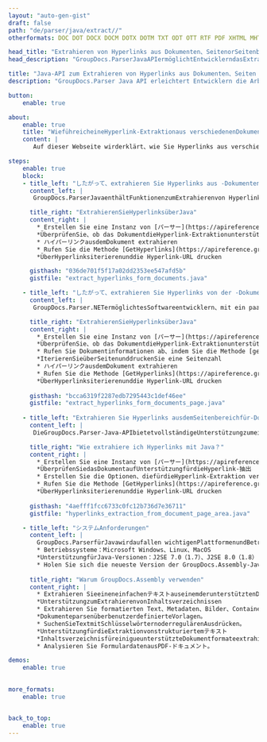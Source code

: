 ```yaml
---
layout: "auto-gen-gist"
draft: false
path: "de/parser/java/extract//"
otherformats: DOC DOT DOCX DOCM DOTX DOTM TXT ODT OTT RTF PDF XHTML MHTML XML EPUB FB2 CHM XLS XLT XLSX XLSM XLSB XLTX XLTM ODS CSV OTS XLA XLAM PPT PPTX  PPS POT PPSX PPTM POTX PPSM ODP OTP PST OST EML EMLX MSG ONE 

head_title: "Extrahieren von Hyperlinks aus Dokumenten、SeitenorSeitenbereichenüberdieJava-API"
head_description: "GroupDocs.ParserJavaAPIermöglichtEntwicklerndasExtrahierenvon Hyperlinks aus Dokumenten、Dokumentseiten oder bestimmten Seitenbereichen von Excel、PowerPoint、PDF、Outlook und mehr."

title: "Java-API zum Extrahieren von Hyperlinks aus Dokumenten、Seiten oder bestimmten Seitenbereichen"
description: "GroupDocs.Parser Java API erleichtert Entwicklern die Arbeit、indem esihnenermöglicht、Hyperlinks aus Dokumenten、Dokumentseiten oder bestimmten Seitenbereichen von PDF、DOCX、PPTX、EML、MSG、XLS、XLSX、CSV、RTF、EPUB und."

button:
    enable: true

about:
    enable: true
    title: "WieführeicheineHyperlink-Extraktionaus verschiedenenDokumentenüberJavadurch？"
    content: |
       Auf dieser Webseite wirderklärt、wie Sie Hyperlinks aus verschiedenen Dokumenttypen、Dokumentseiten oder einem bestimmten Bereich einer Seite mit nur wenigen Zeilen Java-Code parsenundextrahieren。ハイパーリンクkönnensehrnützlichsein、um zwischen Seiten oder Websites zu navigieren、undkönnenaufein ganzes Dokument oder auf einen bestimmten Teil innerhalb eines Dokuments、Grafiken、Sounds、E-Mail-Adressen und mehr verwei GroupDocs.ParserfürJavaisteinesehrleistungsfähigeAPI、die es Softwareentwicklernermöglicht、Dokumente zu parsen und Text sowieMetadatenanusverschiedenenpopulärenDokumenteninihreneigenen Java-Anwendungenzuextrahieren。 EsenthältmehrereerweiterteFunktionenzum Extrahieren von Text und Hyperlinks aus verschiedenen Dokumententypen wie PDF、E-Mails、E-Books、Microsoft Office-Formaten：Word（DOC、DOCX）、PowerPoint（PPT、PPTX）、Excel（XLS、XLSX） 、LibreOffice-Formate undvielemehr。

steps:
    enable: true
    block:
    - title_left: "したがって、extrahieren Sie Hyperlinks aus -Dokumenten"
      content_left: |
       GroupDocs.ParserJavaenthältFunktionenzumExtrahierenvon Hyperlinksaus-Dokumenten。 Das folgende Java-Codebeispiel zeigt、wie Hyperlinks aus dem-Dokumentextrahiertwerdenkönnen。

      title_right: "ExtrahierenSieHyperlinksüberJava"
      content_right: |
        * Erstellen Sie eine Instanz von [パーサー](https://apireference.groupdocs.com/parser/java/com.groupdocs.parser/Parser)
        *ÜberprüfenSie、ob das DokumentdieHyperlink-Extraktionunterstützt
        * ハイパーリンクausdemDokument extrahieren
        * Rufen Sie die Methode [GetHyperlinks](https://apireference.groupdocs.com/parser/java/com.groupdocs.parser/Parser#getHyperlinks（）)auf、um alle Hyperlinks aus dem gesamten Dokumentzuextrahieren。
        *ÜberHyperlinksiterierenunddie Hyperlink-URL drucken

      gisthash: "036de701f5f17a02dd2353ee547afd5b"
      gistfile: "extract_hyperlinks_form_documents.java"

    - title_left: "したがって、extrahieren Sie Hyperlinks von der -Dokumentenseite"
      content_left: |
       GroupDocs.Parser.NETermöglichtesSoftwareentwicklern、mit ein paar Codezeilen Hyperlinks aus -Dokumentenzuextrahieren。 Der folgende C＃.NET-Code zeigt die Extraktion von Hyperlinks innerhalbeines-Dokuments。 

      title_right: "ExtrahierenSieHyperlinksüberJava"
      content_right: |
        * Erstellen Sie eine Instanz von [パーサー](https://apireference.groupdocs.com/parser/java/com.groupdocs.parser/Parser) 
        *ÜberprüfenSie、ob das DokumentdieHyperlink-Extraktionunterstützt
        * Rufen Sie Dokumentinformationen ab、indem Sie die Methode [getDocumentInfo](https://apireference.groupdocs.com/parser/java/com.groupdocs.parser/Parser#getDocumentInfo（）)aufrufen。
        *IterierenSieüberSeitenunddruckenSie eine Seitenzahl
        * ハイパーリンクausdemDokument extrahieren
        * Rufen Sie die Methode [GetHyperlinks](https://apireference.groupdocs.com/parser/java/com.groupdocs.parser/Parser#getHyperlinks（）)auf、um alle Hyperlinks aus dem gesamten Dokumentzuextrahieren。
        *ÜberHyperlinksiterierenunddie Hyperlink-URL drucken
     
      gisthash: "bcca6319f2287edb7295443c1def46ee"
      gistfile: "extract_hyperlinks_form_documents_page.java"
      
    - title_left: "Extrahieren Sie Hyperlinks ausdemSeitenbereichfür-Dokumente"
      content_left: |
       DieGroupDocs.Parser-Java-APIbietetvollständigeUnterstützungzumeinfachenExtrahierenvon Hyperlinks aus der Seitedes-Dokuments。 Der folgende Java-Code zeigt、wie Programmierer Hyperlinks aus einem -Dokumentseitenbereich in ihren eigenenJava-Anwendungenextrahierenkönnen。

      title_right: "Wie extrahiere ich Hyperlinks mit Java？"
      content_right: |
        * Erstellen Sie eine Instanz von [パーサー](https://apireference.groupdocs.com/parser/java/com.groupdocs.parser/Parser) 
        *ÜberprüfenSiedasDokumentaufUnterstützungfürdieHyperlink-抽出
        * Erstellen Sie die Optionen、diefürdieHyperlink-Extraktion verwendet werden
        * Rufen Sie die Methode [GetHyperlinks](https://apireference.groupdocs.com/parser/java/com.groupdocs.parser/Parser#getHyperlinks（）)auf、um alle Hyperlinks aus dem gesamten Dokumentzuextrahieren。
        *ÜberHyperlinksiterierenunddie Hyperlink-URL drucken
     
      gisthash: "4aefff1fcc6733c0fc12b736d7e36711"
      gistfile: "hyperlinks_extraction_from_document_page_area.java"

    - title_left: "システムAnforderungen"
      content_left: |
        GroupDocs.ParserfürJavawirdaufallen wichtigenPlattformenundBetriebssystemenunterstützt。 Es kann Dokumente in Microsoft Word、Excel、PowerPoint、Outlook、OpenOfficeundüber50anderenFormatenerstellen。 UmeinenvollständigenLeitfadenzudenSystemanforderungen zu erhalten、besuchen Sie bitte die Systemanforderungen、bevor SiedenfolgendenCodeausführen。 Stellen Sie bitte sicher、dass die folgenden Voraussetzungen auf Ihrem System installiert sind：
        * Betriebssysteme：Microsoft Windows、Linux、MacOS
        *UnterstützungfürJava-Versionen：J2SE 7.0（1.7）、J2SE 8.0（1.8）またはhöher
        * Holen Sie sich die neueste Version der GroupDocs.Assembly-Java-APIs von GroupDocs [Repository](https://repository.groupdocs.com/webapp/#/artifacts/browse/tree/General/repo/com/groupdocs/groupdocs -パーサー)
        
      title_right: "Warum GroupDocs.Assembly verwenden"
      content_right: |
        * Extrahieren SieeineneinfachenテキストauseinemderunterstütztenDokumente。
        *UnterstützungzumExtrahierenvonInhaltsverzeichnissen
        * Extrahieren Sie formatierten Text、Metadaten、Bilder、ContainerundAnhänge。
        *DokumenteparsenüberbenutzerdefinierteVorlagen。
        * SuchenSieTextmitSchlüsselwörternoderregulärenAusdrücken。
        *UnterstützungfürdieExtraktionvonstrukturiertemテキスト
        *InhaltsverzeichnisfüreinigueunterstützteDokumentformateextrahieren。
        * Analysieren Sie FormulardatenausPDF-ドキュメント。

demos:
    enable: true
        

more_formats:
    enable: true


back_to_top:
    enable: true
---
```

